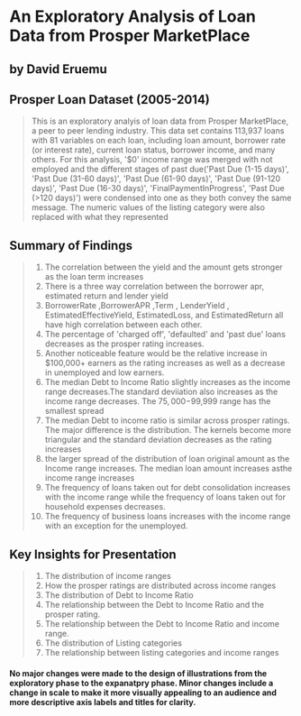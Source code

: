 # An Exploratory Analysis of Loan Data from Prosper MarketPlace 
## by David Eruemu


## Prosper Loan Dataset (2005-2014)

 > This is an exploratory analyis of loan data from Prosper MarketPlace, a peer to peer lending industry. This data set contains 113,937 loans with 81 variables on each loan, including loan amount, borrower rate (or interest rate), current loan status, borrower income, and many others.
 > For this analysis, '$0' income range was merged with not employed and the different stages of past due('Past Due (1-15 days)', 'Past Due (31-60 days)',
       'Past Due (61-90 days)', 'Past Due (91-120 days)',
       'Past Due (16-30 days)', 'FinalPaymentInProgress',
       'Past Due (>120 days)') were condensed into one as they both convey the same message. The numeric values of the listing category were also replaced with what they represented


## Summary of Findings

> 1. The correlation between the yield and the amount gets stronger as the loan term increases
>2. There is a three way correlation between the borrower apr, estimated return and lender yield
>3. BorrowerRate ,BorrowerAPR ,Term , LenderYield , EstimatedEffectiveYield, EstimatedLoss, and EstimatedReturn all have high correlation between each other.
>4. The percentage of 'charged off', 'defaulted' and 'past due' loans decreases as the prosper rating increases.
>5. Another noticeable feature would be the relative increase in $100,000+ earners as the rating increases as well as a decrease in unemployed and low earners.
>6. The median Debt to Income Ratio slightly increases as the income range decreases.The standard deviiation also increases as the income range decreases. The $75,000-$99,999 range has the smallest spread
>7. The median Debt to income ratio is similar across prosper ratings. The major difference is the distribution. The kernels become more triangular and the standard deviation decreases as the rating increases
>8. the larger spread of the distribution of loan original amount as the Income range increases. The median loan amount increases asthe income range increases
>9. The frequency of loans taken out for debt consolidation increases with the income range while the frequency of loans taken out for household expenses decreases.
>10. The frequency of business loans increases with the income range with an exception for the unemployed.

## Key Insights for Presentation

> 1. The distribution of income ranges 
> 2. How the prosper ratings are distributed across income ranges
> 3. The distribution of Debt to Income Ratio
> 4. The relationship between the Debt to Income Ratio and the prosper rating.
> 5. The relationship between the Debt to Income Ratio and income range.
> 6. The distribution of Listing categories
> 7. The relationship between listing categories and income ranges

####  No major changes were made to the design of illustrations from the exploratory phase to the expanatpry phase. Minor changes include a change in scale to make it more visually appealing to an audience and more descriptive axis labels and titles for clarity.
